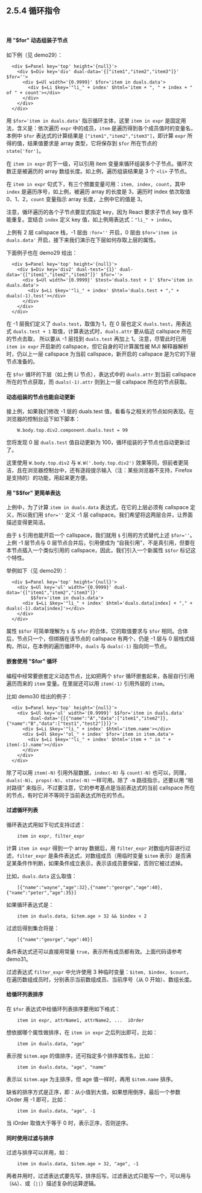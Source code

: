 2.5.4 循环指令
------------

&nbsp;

#### 用 "$for" 动态组装子节点

如下例（见 demo29）：

```
  <div $=Panel key='top' height='{null}'>
    <div $=Div key='div' dual-data='{["item1","item2","item3"]}' $for=''>
      <div $=Ul width='{0.9999}' $for='item in duals.data'>
        <div $=Li $key='"li_" + index' $html='item + ", " + index + " of " + count'></div>
      </div>
    </div>
  </div>
```

用 `$for='item in duals.data'` 指示循环主体，这里 `item in expr` 是固定用法，含义是：依次遍历 `expr` 中的成员，`item` 是遍历得到各个成员值时的变量名，本例中 `$for` 表达式的计算结果是 `["item1","item2","item3"]`，即计算 `expr` 所得的值，结果值要求是 array 类型，它将保存到 `$for` 所在节点的 `state['for']`。

在 `item in expr` 的下一级，可以引用 item 变量来循环组装多个子节点。循环次数正是被遍历的 array 数组长度。如上例，遍历组装结果是 3 个 `<li>` 子节点。

在 `item in expr` 句式下，有三个预置变量可用：`item, index, count`，其中 `index` 是遍历序号，如上例，被遍历 array 的长度是 3，遍历时 index 依次取值 0、1、2，`count` 变量指示 array 长度，上例中它的值是 3。

注意，循环遍历的各个子节点要显式指定 key，因为 React 要求子节点 key 值不能重复。宜结合 `index` 定义 key 值，如上例用表达式：`"li_" + index`。

上例有 2 层 callspace 栈，-1 层由 `:for=''` 开启，0 层由 `$for='item in duals.data'` 开启，接下来我们演示在下层如何存取上层的属性。

下面例子也在 demo29 给出：

```
  <div $=Panel key='top' height='{null}'>
    <div $=Div key='div2' dual-test='{1}' dual-data='{["item1","item2","item3"]}' $for=''>
      <div $=Ul width='{0.9999}' $test='duals.test + 1' $for='item in duals.data'>
        <div $=Li $key='"li_" + index' $html='duals.test + "," + duals(-1).test'></div>
      </div>
    </div>
  </div>
```

在 -1 层我们定义了 `duals.test`，取值为 1，在 0 层也定义 `duals.test`，用表达式 `duals.test + 1` 取值，计算表达式时，`duals.attr` 要从临近 callspace 所在的节点去取， 所以要从 -1 层找到 `duals.test` 再加上 1。注意，尽管此时已用 `item in expr` 开启新的 callspace，但它自身的可计算属性被 MJI 解释器解析时，仍以上一层 callspace 为当前 callspace，新开启的 callspace 是为它的下层节点准备的。

在 `$for` 循环的下层（如上例 Li 节点），表达式中的 `duals.attr` 到当前 callspace 所在的节点获取，而 `duals(-1).attr` 则到上一层 callspace 所在的节点获取。
 
#### 动态组装的节点也能自动更新

接上例，如果我们修改 -1 层的 duals.test 值，看看与之相关的节点如何表现。在浏览器的控制台运下如下脚本：

```
    W.body.top.div2.component.duals.test = 99
```

您将发现 0 层 `duals.test` 值自动更新为 100，循环组装的子节点也自动更新过了。

这里使用 `W.body.top.div2` 与 `W.W('.body.top.div2')` 效果等同，但前者更简洁，且在浏览器控制台中，还有逐段提示输入（注：某些浏览器不支持，Firefox 是支持的）的功能，用起来更方便。

#### 用 "$$for" 更简单表达

上例中，为了计算 `item in duals.data` 表达式，在它的上层必须有 callspace 定义，所以我们用 `$for=''` 定义 -1 层 callspace。我们希望将这两层合并，让界面描述变得更简洁。

由于 `$` 引用也能开启一个 callspace，我们就用 `$` 引用的方式替代上述 `$for=''`。上例 -1 层节点与 0 层节点合并后，引用便成为 “自我引用”，不是真引用，但要在本节点插入一个类似引用的 callspace，因此，我们引入一个新属性 `$$for` 标记这个特性。

举例如下（见 demo29）：

```
  <div $=Panel key='top' height='{null}'>
    <div $=Ul key='ul' width='{0.9999}' dual-data='{["item1","item2","item3"]}' 
         $$for='item in duals.data'>
      <div $=Li $key='"li_" + index' $html='duals.data[index] + "," + duals(-1).data[index]'></div>
    </div>
  </div>
```

属性 `$$for` 可简单理解为 `$` 与 `$for` 的合体，它的取值要求与 `$for` 相同。合体后，节点只一个，但绑捆在该节点的 callspace 有两个，仍是 -1 层与 0 层栈式结构，所以，在本例的遍历循环中，`duals` 与 `duals(-1)` 指向同一节点。

#### 嵌套使用 "$for" 循环

编程中经常要嵌套定义动态节点，比如把两个 `$for` 循环嵌套起来，各层自行引用遍历而来的 `item` 变量。在里层还可以用 `item(-1)` 引用外层的 `item`。

比如 demo30 给出的例子：

```
  <div $=Panel key='top' height='{null}'>
    <div $=Ul key='ul' width='{0.9999}' $$for='item in duals.data'
         dual-data='{[{"name":"A","data":["item1","item2"]},{"name":"B","data":["test1","test2"]}]}'>
      <div $=Li $key='"li_" + index' $html='item.name'></div>
      <div $=Ol $key='"ol_" + index' $for='item in item.data'>
        <div $=Li $key='"li_" + index' $html='item + " in " + item(-1).name'></div>
      </div>
    </div>
  </div>
```

除了可以用 `item(-N)` 引用外层数据，`index(-N)` 与 `count(-N)` 也可以，同理，`duals(-N)`、`props(-N)`、`state(-N)` 一样可用。除了 `-N` 路径指示，还要以用 “相对路径” 来指示，不过要注意，它的参考基点是当前表达式的当前 callspace 所在的节点，有时它并不等同于当前表达式所在的节点。

#### 过滤循环列表

循环表达式用如下句式支持过滤：

```
    item in expr, filter_expr
```

计算 `item in expr` 得到一个 array 数据后，用 `filter_expr` 对数组内容进行过滤，`filter_expr` 是条件表达式，对数组成员（用临时变量 `$item` 表示）是否满足某条件作判断，如果条件成立表示，表示该成员要保留，否则它被过滤掉。

比如，`duals.data` 这么取值：

```
    [{"name":"wayne","age":32},{"name":"george","age":40},{"name":"peter","age":35}]
```

如果循环表达式是：

```
    item in duals.data, $item.age > 32 && $index < 2
```

过滤后得到集合将是：

```
    [{"name":"george","age":40}]
```

条件表达式还可以直接用常量 `true`，表示所有成员都有效。上面代码请参考 demo31。

过滤表达式 `filter_expr` 中允许使用 3 种临时变量：`$item, $index, $count`，在遍历数组成员时，分别表示当前数组成员、当前序号（从 0 开始）、数组长度。

#### 给循环列表排序

在 `$for` 表达式中给循环列表排序要用如下格式：

```
    item in expr, attrName1, attrName2, ...  iOrder
```

想依据哪个属性做排序，在 `item in expr` 之后列出即可，比如：

```
    item in duals.data, "age"
```

表示按 `$item.age` 的值排序，还可指定多个排序属性名，比如：

```
    item in duals.data, "age", "name"
```

表示以 `$item.age` 为主排序，但 age 值一样时，再用 `$item.name` 排序。

缺省的排序方式是正序，即：从小值到大值，如果想用倒序，最后一个参数 iOrder 用 -1 即可，比如：

```
    item in duals.data, "age", -1
```

当 iOrder 取值大于等于 0 时，表示正序，否则逆序。

#### 同时使用过滤与排序

过滤与排序可以并用，如：

```
    item in duals.data, $item.age > 32, "age", -1
```

两者并用时，过滤表达式要先写，排序后写。过滤表达式只能写一个，可以用与（`&&`）、或（`||`）描述复杂的运算逻辑。

&nbsp;
